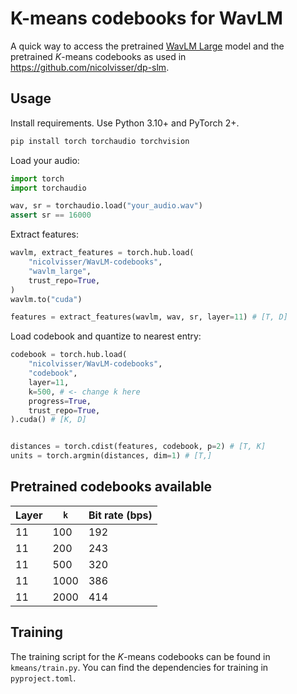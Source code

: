 # K-means codebooks for WavLM

A quick way to access the pretrained [WavLM Large](https://github.com/microsoft/unilm/tree/master/wavlm) model and the pretrained $K$-means codebooks as used in https://github.com/nicolvisser/dp-slm.

## Usage

Install requirements. Use Python 3.10+ and PyTorch 2+.

```sh
pip install torch torchaudio torchvision
```

Load your audio:

```python
import torch
import torchaudio

wav, sr = torchaudio.load("your_audio.wav")
assert sr == 16000
```

Extract features:

```py
wavlm, extract_features = torch.hub.load(
    "nicolvisser/WavLM-codebooks",
    "wavlm_large",
    trust_repo=True,
)
wavlm.to("cuda")

features = extract_features(wavlm, wav, sr, layer=11) # [T, D]
```

Load codebook and quantize to nearest entry:

```py
codebook = torch.hub.load(
    "nicolvisser/WavLM-codebooks",
    "codebook",
    layer=11,
    k=500, # <- change k here
    progress=True,
    trust_repo=True,
).cuda() # [K, D]


distances = torch.cdist(features, codebook, p=2) # [T, K]
units = torch.argmin(distances, dim=1) # [T,]
```

## Pretrained codebooks available

| Layer | `k`    | Bit rate (bps) |
| ----- | ---- | -------------- |
| 11    | 100  | 192            |
| 11    | 200  | 243            |
| 11    | 500  | 320            |
| 11    | 1000 | 386            |
| 11    | 2000 | 414            |

## Training

The training script for the $K$-means codebooks can be found in `kmeans/train.py`.
You can find the dependencies for training in `pyproject.toml`.

```

